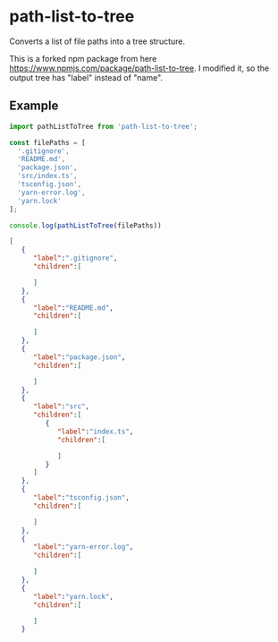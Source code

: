# path-list-to-tree

Converts a list of file paths into a tree structure.

This is a forked npm package from here https://www.npmjs.com/package/path-list-to-tree.
I modified it, so the output tree has "label" instead of "name". 

## Example

```javascript
import pathListToTree from 'path-list-to-tree';

const filePaths = [
  '.gitignore',
  'README.md',
  'package.json',
  'src/index.ts',
  'tsconfig.json',
  'yarn-error.log',
  'yarn.lock'
];

console.log(pathListToTree(filePaths))
```
```json
[
   {
      "label":".gitignore",
      "children":[

      ]
   },
   {
      "label":"README.md",
      "children":[

      ]
   },
   {
      "label":"package.json",
      "children":[

      ]
   },
   {
      "label":"src",
      "children":[
         {
            "label":"index.ts",
            "children":[

            ]
         }
      ]
   },
   {
      "label":"tsconfig.json",
      "children":[

      ]
   },
   {
      "label":"yarn-error.log",
      "children":[

      ]
   },
   {
      "label":"yarn.lock",
      "children":[

      ]
   }
```
